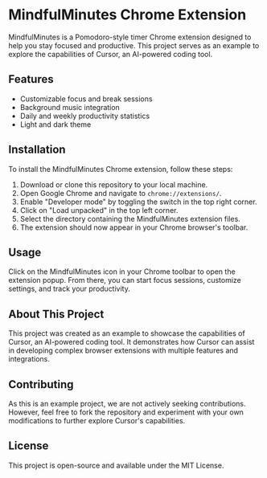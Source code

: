 # MindfulMinutes Chrome Extension

MindfulMinutes is a Pomodoro-style timer Chrome extension designed to help you stay focused and productive. This project serves as an example to explore the capabilities of Cursor, an AI-powered coding tool.

## Features

- Customizable focus and break sessions
- Background music integration
- Daily and weekly productivity statistics
- Light and dark theme

## Installation

To install the MindfulMinutes Chrome extension, follow these steps:

1. Download or clone this repository to your local machine.
2. Open Google Chrome and navigate to `chrome://extensions/`.
3. Enable "Developer mode" by toggling the switch in the top right corner.
4. Click on "Load unpacked" in the top left corner.
5. Select the directory containing the MindfulMinutes extension files.
6. The extension should now appear in your Chrome browser's toolbar.

## Usage

Click on the MindfulMinutes icon in your Chrome toolbar to open the extension popup. From there, you can start focus sessions, customize settings, and track your productivity.

## About This Project

This project was created as an example to showcase the capabilities of Cursor, an AI-powered coding tool. It demonstrates how Cursor can assist in developing complex browser extensions with multiple features and integrations.

## Contributing

As this is an example project, we are not actively seeking contributions. However, feel free to fork the repository and experiment with your own modifications to further explore Cursor's capabilities.

## License

This project is open-source and available under the MIT License.
